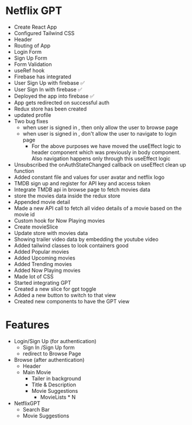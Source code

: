 # Netflix GPT
 - Create React App
 - Configured Tailwind CSS
 - Header
 - Routing of App
 - Login Form
 - Sign Up Form
 - Form Validation
 - useRef hook
 - Firebase has integrated 
 - User Sign Up with firebase ✅
 - User Sign In with firebase ✅
 - Deployed the app into firebase ✅
 - App gets redirected on successful auth
 - Redux store has been created 
 - updated profile
 - Two bug fixes 
    - when user is signed in , then only allow the user to browse page
    - when user is signed in , don't allow the user to navigate to login page
        - For the above purposes we have moved the useEffect logic to header component which was previously in body component. Also navigation happens only through this useEffect logic
 - Unsubscribed the onAuthStateChanged callback on useEffect clean up function
 - Added constant file and values for user avatar and netflix logo 
 - TMDB sign up and register for API key and access token
 - Integrate TMDB api in browse page to fetch movies data
 - store the movies data inside the redux store
 - Appended movie detail
 - Made a new API call to fetch all video details of a movie based on the movie id
 - Custom hook for Now Playing movies 
 - Create movieSlice
 - Update store with movies data
 - Showing trailer video data by embedding the youtube video 
 - Added tailwind classes to look containers good
 - Added Popular movies
 - Added Upcoming movies
 - Added Trending movies
 - Added Now Playing movies
 - Made lot of CSS
 - Started integrating GPT
 - Created a new slice for gpt toggle
 - Added a new button to switch to that view
 - Created new components to have the GPT view


# Features
- Login/Sign Up (for authentication) 
    - Sign In /Sign Up form
    - redirect to Browse Page
- Browse (after authentication)
    - Header
    - Main Movie
        - Tailer in background
        - Title & Description
        - Movie Suggestions
            - MovieLists * N
- NetflixGPT
    - Search Bar
    - Movie Suggestions